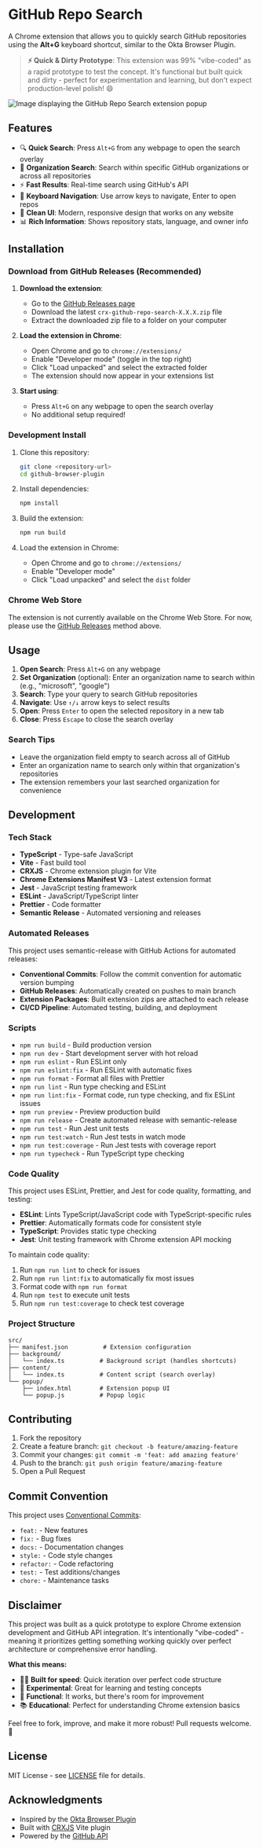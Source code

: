 # GitHub Repo Search

A Chrome extension that allows you to quickly search GitHub repositories using the **Alt+G** keyboard shortcut, similar to the Okta Browser Plugin.

> **⚡ Quick & Dirty Prototype**: This extension was 99% "vibe-coded" as a rapid prototype to test the concept. It's functional but built quick and dirty - perfect for experimentation and learning, but don't expect production-level polish! 😄

![Image displaying the GitHub Repo Search extension popup](popup-screenshot.png)

## Features

- 🔍 **Quick Search**: Press `Alt+G` from any webpage to open the search overlay
- 🏢 **Organization Search**: Search within specific GitHub organizations or across all repositories
- ⚡ **Fast Results**: Real-time search using GitHub's API
- 🎯 **Keyboard Navigation**: Use arrow keys to navigate, Enter to open repos
- 🎨 **Clean UI**: Modern, responsive design that works on any website
- 📊 **Rich Information**: Shows repository stats, language, and owner info

## Installation

### Download from GitHub Releases (Recommended)

1. **Download the extension**:
   - Go to the [GitHub Releases page](https://github.com/Mubashwer/github-repo-search/releases)
   - Download the latest `crx-github-repo-search-X.X.X.zip` file
   - Extract the downloaded zip file to a folder on your computer

2. **Load the extension in Chrome**:
   - Open Chrome and go to `chrome://extensions/`
   - Enable "Developer mode" (toggle in the top right)
   - Click "Load unpacked" and select the extracted folder
   - The extension should now appear in your extensions list

3. **Start using**:
   - Press `Alt+G` on any webpage to open the search overlay
   - No additional setup required!

### Development Install

1. Clone this repository:

   ```bash
   git clone <repository-url>
   cd github-browser-plugin
   ```

2. Install dependencies:

   ```bash
   npm install
   ```

3. Build the extension:

   ```bash
   npm run build
   ```

4. Load the extension in Chrome:
   - Open Chrome and go to `chrome://extensions/`
   - Enable "Developer mode"
   - Click "Load unpacked" and select the `dist` folder

### Chrome Web Store

The extension is not currently available on the Chrome Web Store. For now, please use the [GitHub Releases](#download-from-github-releases-recommended) method above.

## Usage

1. **Open Search**: Press `Alt+G` on any webpage
2. **Set Organization** (optional): Enter an organization name to search within (e.g., "microsoft", "google")
3. **Search**: Type your query to search GitHub repositories
4. **Navigate**: Use `↑/↓` arrow keys to select results
5. **Open**: Press `Enter` to open the selected repository in a new tab
6. **Close**: Press `Escape` to close the search overlay

### Search Tips

- Leave the organization field empty to search across all of GitHub
- Enter an organization name to search only within that organization's repositories
- The extension remembers your last searched organization for convenience

## Development

### Tech Stack

- **TypeScript** - Type-safe JavaScript
- **Vite** - Fast build tool
- **CRXJS** - Chrome extension plugin for Vite
- **Chrome Extensions Manifest V3** - Latest extension format
- **Jest** - JavaScript testing framework
- **ESLint** - JavaScript/TypeScript linter
- **Prettier** - Code formatter
- **Semantic Release** - Automated versioning and releases

### Automated Releases

This project uses semantic-release with GitHub Actions for automated releases:

- **Conventional Commits**: Follow the commit convention for automatic version bumping
- **GitHub Releases**: Automatically created on pushes to main branch
- **Extension Packages**: Built extension zips are attached to each release
- **CI/CD Pipeline**: Automated testing, building, and deployment

### Scripts

- `npm run build` - Build production version
- `npm run dev` - Start development server with hot reload
- `npm run eslint` - Run ESLint only
- `npm run eslint:fix` - Run ESLint with automatic fixes
- `npm run format` - Format all files with Prettier
- `npm run lint` - Run type checking and ESLint
- `npm run lint:fix` - Format code, run type checking, and fix ESLint issues
- `npm run preview` - Preview production build
- `npm run release` - Create automated release with semantic-release
- `npm run test` - Run Jest unit tests
- `npm run test:watch` - Run Jest tests in watch mode
- `npm run test:coverage` - Run Jest tests with coverage report
- `npm run typecheck` - Run TypeScript type checking

### Code Quality

This project uses ESLint, Prettier, and Jest for code quality, formatting, and testing:

- **ESLint**: Lints TypeScript/JavaScript code with TypeScript-specific rules
- **Prettier**: Automatically formats code for consistent style
- **TypeScript**: Provides static type checking
- **Jest**: Unit testing framework with Chrome extension API mocking

To maintain code quality:

1. Run `npm run lint` to check for issues
2. Run `npm run lint:fix` to automatically fix most issues
3. Format code with `npm run format`
4. Run `npm test` to execute unit tests
5. Run `npm run test:coverage` to check test coverage

### Project Structure

```
src/
├── manifest.json          # Extension configuration
├── background/
│   └── index.ts          # Background script (handles shortcuts)
├── content/
│   └── index.ts          # Content script (search overlay)
└── popup/
    ├── index.html        # Extension popup UI
    └── popup.js          # Popup logic
```

## Contributing

1. Fork the repository
2. Create a feature branch: `git checkout -b feature/amazing-feature`
3. Commit your changes: `git commit -m 'feat: add amazing feature'`
4. Push to the branch: `git push origin feature/amazing-feature`
5. Open a Pull Request

## Commit Convention

This project uses [Conventional Commits](https://www.conventionalcommits.org/):

- `feat:` - New features
- `fix:` - Bug fixes
- `docs:` - Documentation changes
- `style:` - Code style changes
- `refactor:` - Code refactoring
- `test:` - Test additions/changes
- `chore:` - Maintenance tasks

## Disclaimer

This project was built as a quick prototype to explore Chrome extension development and GitHub API integration. It's intentionally "vibe-coded" - meaning it prioritizes getting something working quickly over perfect architecture or comprehensive error handling. 

**What this means:**
- 🏃‍♂️ **Built for speed**: Quick iteration over perfect code structure
- 🧪 **Experimental**: Great for learning and testing concepts
- 🔧 **Functional**: It works, but there's room for improvement
- 📚 **Educational**: Perfect for understanding Chrome extension basics

Feel free to fork, improve, and make it more robust! Pull requests welcome. 🚀

## License

MIT License - see [LICENSE](LICENSE) file for details.

## Acknowledgments

- Inspired by the [Okta Browser Plugin](https://chromewebstore.google.com/detail/okta-browser-plugin/glnpjglilkicbckjpbgcfkogebgllemb)
- Built with [CRXJS](https://crxjs.dev/) Vite plugin
- Powered by the [GitHub API](https://docs.github.com/en/rest)
